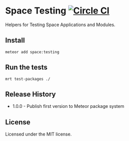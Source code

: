 # Space Testing [![Circle CI](https://circleci.com/gh/meteor-space/testing.svg?style=svg)](https://circleci.com/gh/meteor-space/testing)

Helpers for Testing Space Applications and Modules.

## Install
`meteor add space:testing`

## Run the tests
`mrt test-packages ./`

## Release History
* 1.0.0 - Publish first version to Meteor package system

## License
Licensed under the MIT license.
